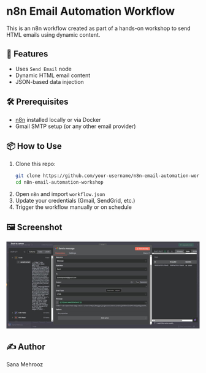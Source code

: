 # n8n Email Automation Workflow

This is an n8n workflow created as part of a hands-on workshop to send HTML emails using dynamic content.

## 🔧 Features
- Uses `Send Email` node
- Dynamic HTML email content
- JSON-based data injection

## 🛠 Prerequisites
- [n8n](https://n8n.io/) installed locally or via Docker
- Gmail SMTP setup (or any other email provider)

## 📦 How to Use
1. Clone this repo:
   ```bash
   git clone https://github.com/your-username/n8n-email-automation-workshop
   cd n8n-email-automation-workshop
   ```
2. Open `n8n` and import `workflow.json`
3. Update your credentials (Gmail, SendGrid, etc.)
4. Trigger the workflow manually or on schedule

## 🖼 Screenshot
![Workflow Screenshot](assets/screenshot.jpg)

## ✍️ Author
Sana Mehrooz
